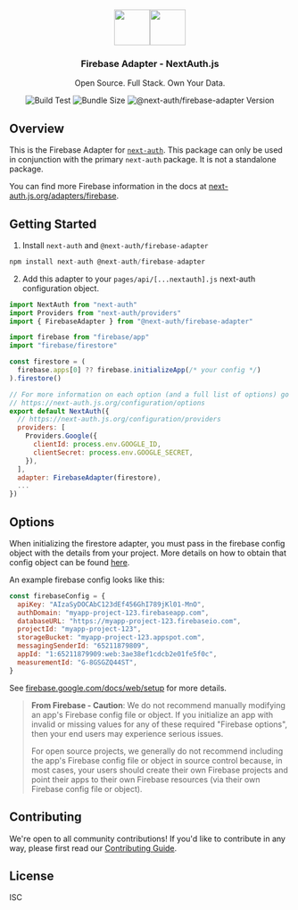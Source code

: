 <p align="center">
   <br/>
   <a href="https://next-auth.js.org" target="_blank">
    <img height="64px" src="https://next-auth.js.org/img/logo/logo-sm.png" /></a><img height="64px" src="https://raw.githubusercontent.com/nextauthjs/adapters/main/packages/firebase/logo.svg" />
   <h3 align="center"><b>Firebase Adapter</b> - NextAuth.js</h3>
   <p align="center">
   Open Source. Full Stack. Own Your Data.
   </p>
   <p align="center" style="align: center;">
      <img src="https://github.com/nextauthjs/adapters/actions/workflows/release.yml/badge.svg" alt="Build Test" />
      <img src="https://img.shields.io/bundlephobia/minzip/@next-auth/firebase-adapter/latest" alt="Bundle Size"/>
      <img src="https://img.shields.io/npm/v/@next-auth/firebase-adapter" alt="@next-auth/firebase-adapter Version" />
   </p>
</p>

## Overview

This is the Firebase Adapter for [`next-auth`](https://next-auth.js.org). This package can only be used in conjunction with the primary `next-auth` package. It is not a standalone package.

You can find more Firebase information in the docs at [next-auth.js.org/adapters/firebase](https://next-auth.js.org/adapters/firebase).

## Getting Started

1. Install `next-auth` and `@next-auth/firebase-adapter`

```js
npm install next-auth @next-auth/firebase-adapter
```

2. Add this adapter to your `pages/api/[...nextauth].js` next-auth configuration object.

```js
import NextAuth from "next-auth"
import Providers from "next-auth/providers"
import { FirebaseAdapter } from "@next-auth/firebase-adapter"

import firebase from "firebase/app"
import "firebase/firestore"

const firestore = (
  firebase.apps[0] ?? firebase.initializeApp(/* your config */)
).firestore()

// For more information on each option (and a full list of options) go to
// https://next-auth.js.org/configuration/options
export default NextAuth({
  // https://next-auth.js.org/configuration/providers
  providers: [
    Providers.Google({
      clientId: process.env.GOOGLE_ID,
      clientSecret: process.env.GOOGLE_SECRET,
    }),
  ],
  adapter: FirebaseAdapter(firestore),
  ...
})
```

## Options

When initializing the firestore adapter, you must pass in the firebase config object with the details from your project. More details on how to obtain that config object can be found [here](https://support.google.com/firebase/answer/7015592).

An example firebase config looks like this:

```js
const firebaseConfig = {
  apiKey: "AIzaSyDOCAbC123dEf456GhI789jKl01-MnO",
  authDomain: "myapp-project-123.firebaseapp.com",
  databaseURL: "https://myapp-project-123.firebaseio.com",
  projectId: "myapp-project-123",
  storageBucket: "myapp-project-123.appspot.com",
  messagingSenderId: "65211879809",
  appId: "1:65211879909:web:3ae38ef1cdcb2e01fe5f0c",
  measurementId: "G-8GSGZQ44ST",
}
```

See [firebase.google.com/docs/web/setup](https://firebase.google.com/docs/web/setup) for more details.

> **From Firebase - Caution**: We do not recommend manually modifying an app's Firebase config file or object. If you initialize an app with invalid or missing values for any of these required "Firebase options", then your end users may experience serious issues.
>
> For open source projects, we generally do not recommend including the app's Firebase config file or object in source control because, in most cases, your users should create their own Firebase projects and point their apps to their own Firebase resources (via their own Firebase config file or object).

## Contributing

We're open to all community contributions! If you'd like to contribute in any way, please first read our [Contributing Guide](https://github.com/nextauthjs/adapters/blob/main/CONTRIBUTING.md).

## License

ISC

